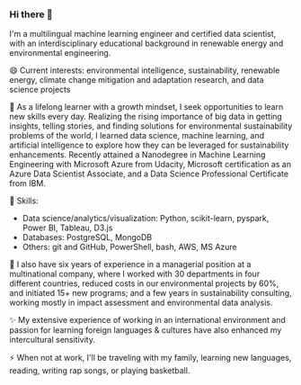 ### Hi there 👋

<!--
**eparamasari/eparamasari** is a ✨ _special_ ✨ repository because its `README.md` (this file) appears on your GitHub profile.

Here are some ideas to get you started:

- 🔭 I’m currently working on ...
- 🌱 I’m currently learning ...
- 👯 I’m looking to collaborate on ...
- 🤔 I’m looking for help with ...
- 💬 Ask me about ...
- 📫 How to reach me: ...
- 😄 Pronouns: ...
- ⚡ Fun fact: ...
-->

I'm a multilingual machine learning engineer and certified data scientist, with an interdisciplinary educational background in renewable energy and environmental engineering.

😄 Current interests: environmental intelligence, sustainability, renewable energy, climate change mitigation and adaptation research, and data science projects

🌱 As a lifelong learner with a growth mindset, I seek opportunities to learn new skills every day. Realizing the rising importance of big data in getting insights, telling stories, and finding solutions for environmental sustainability problems of the world, I learned data science, machine learning, and artificial intelligence to explore how they can be leveraged for sustainability enhancements. Recently attained a Nanodegree in Machine Learning Engineering with Microsoft Azure from Udacity, Microsoft certification as an Azure Data Scientist Associate, and a Data Science Professional Certificate from IBM.

💬 Skills:

- Data science/analytics/visualization: Python, scikit-learn, pyspark, Power BI, Tableau, D3.js
- Databases: PostgreSQL, MongoDB
- Others: git and GitHub, PowerShell, bash, AWS, MS Azure

🔭 I also have six years of experience in a managerial position at a multinational company, where I worked with 30 departments in four different countries, reduced costs in our environmental projects by 60%, and initiated 15+ new programs; and a few years in sustainability consulting, working mostly in impact assessment and environmental data analysis.

✨ My extensive experience of working in an international environment and passion for learning foreign languages & cultures have also enhanced my intercultural sensitivity.

⚡ When not at work, I'll be traveling with my family, learning new languages, reading, writing rap songs, or playing basketball.

